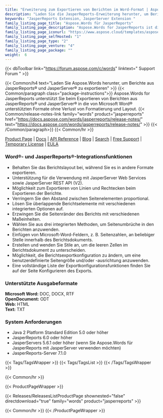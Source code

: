 ```yaml
---
title: "Erweiterung zum Exportieren von Berichten im Word-Format | Aspose.Words für JasperReports"
description: "Laden Sie die JasperReports-Erweiterung herunter, um Berichte in Word- und HTML-Formaten von JasperReports und JasperServer zu exportieren."
keywords: "JasperReports Extension, JasperServer Extension "
family_listing_page_title: "Aspose.Words für JasperReports"
family_listing_page_description: "Aspose.Words for JasperReports ist die einzige Lösung auf dem Markt, die es ermöglicht, Berichte von JasperReports und JasperServer in Microsoft Word-Dokumente (DOC), Office Open XML (OOXML, DOCX), Rich Text Format (RTF), OpenDocument Text ( ODT), Webseiten- (HTML) und Nur-Text-Formate (TXT) ohne Verwendung von Microsoft Word."
family_listing_page_iconurl: "https://www.aspose.cloud/templates/aspose/App_Themes/V3/images/words/272x272/aspose_words-for-jasperreports.png"
family_listing_page_selfHosted: "1"
family_listing_page_type: "2"
family_listing_page_venture: "4"
family_listing_page_package: ""
weight:  6
---
```


{{< dbToolbar link="https://forum.aspose.com/c/words" linktext=" Support Forum " >}}

{{< Common/h4 text="Laden Sie Aspose.Words herunter, um Berichte aus JasperReports® und JasperServer® zu exportieren"  >}}
{{< Common/paragraph class="package-instructions">}}
Aspose.Words for JasperReports unterstützt Sie beim Exportieren von Berichten aus JasperReports® und JasperServer® in die von Microsoft Word® unterstützten Formate ohne Verlust von Formatierung und Layout.
{{< Common/release-notes-link family="words" product="jasperreports" href="https://docs.aspose.com/words/jasperreports/release-notes/" text="https://docs.aspose.com/words/jasperreports/release-notes/"  >}}
{{< /Common/paragraph>}}
{{< Common/hr >}}

[Product Page](https://products.aspose.com/words/jasperreports/) | [Docs](https://docs.aspose.com/words/jasperreports/) | [API Reference](https://reference.aspose.com/words/) | [Blog](https://blog.aspose.com/category/words/) | [Search](https://search.aspose.com/) | [Free Support](https://forum.aspose.com/c/words/8) | [Temporary License](https://purchase.aspose.com/temporary-license) | [EULA](https://about.aspose.com/legal/eula/)

### Word®- und JasperReports®-Integrationsfunktionen

- Behalten Sie das Berichtslayout bei, während Sie es in andere Formate exportieren.
- Unterstützung für die Verwendung mit JasperServer Web Services sowie JasperServer REST API (V2).
- Möglichkeit zum Exportieren von Linien und Rechtecken beim Exportieren der Berichte.
- Verringern Sie den Abstand zwischen Seitenelementen proportional.
- Lösen Sie überlappende Berichtselemente mit verschiedenen integrierten Optionen auf.
- Erzwingen Sie die Seitenränder des Berichts mit verschiedenen Maßeinheiten.
- Wählen Sie aus drei integrierten Methoden, um Seitenumbrüche in den Berichten anzuwenden.
- Einfügen von Microsoft-Word-Feldern, z. B. Seitenzahlen, an beliebiger Stelle innerhalb des Berichtsdokuments.
- Erstellen und wenden Sie Stile an, um die leeren Zellen im Berichtsdokument zu unterscheiden.
- Möglichkeit, die Berichtsexportkonfiguration zu ändern, um eine benutzerdefinierte Seitengröße und/oder -ausrichtung anzuwenden.
- Eine vollständige Liste der Exportkonfigurationsfunktionen finden Sie auf der Seite Konfigurieren des Exports.

### Unterstützte Ausgabeformate

**Microsoft Word:** DOC, DOCX, RTF\
**OpenDocument:** ODT\
**Web:** HTML\
**Text:** TXT

### System Anforderungen

- Java 2 Platform Standard Edition 5.0 oder höher
- JasperReports 6.0 oder höher
- JasperServers 5.6.1 oder höher (wenn Sie Aspose.Words für JasperReports mit JasperServer verwenden möchten)
- JasperReports-Server 7.1.0

{{< Tags/TagsWrapper >}}
 {{< Tags/TagsList >}}
{{< /Tags/TagsWrapper >}}

{{< Common/hr >}}

{{< ProductPageWrapper >}}
<!-- ReleasesListProductPage-->
   {{< Releases/ReleasesListProductPage shownested="false"  directdownload="true" family="words" product="jasperreports" >}}
<!-- /ReleasesListProductPage-->
{{< Common/hr >}}
{{< /ProductPageWrapper >}}

